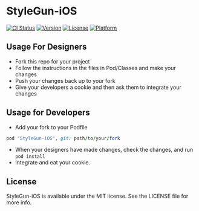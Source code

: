 # StyleGun-iOS

[![CI Status](http://img.shields.io/travis/Nick/StyleGun-iOS.svg?style=flat)](https://travis-ci.org/Nick/StyleGun-iOS)
[![Version](https://img.shields.io/cocoapods/v/StyleGun-iOS.svg?style=flat)](http://cocoapods.org/pods/StyleGun-iOS)
[![License](https://img.shields.io/cocoapods/l/StyleGun-iOS.svg?style=flat)](http://cocoapods.org/pods/StyleGun-iOS)
[![Platform](https://img.shields.io/cocoapods/p/StyleGun-iOS.svg?style=flat)](http://cocoapods.org/pods/StyleGun-iOS)

## Usage For Designers
- Fork this repo for your project
- Follow the instructions in the files in Pod/Classes and make your changes
- Push your changes back up to your fork
- Give your developers a cookie and then ask them to integrate your changes


## Usage for Developers
- Add your fork to your Podfile
```ruby
pod "StyleGun-iOS", git: path/to/your/fork
```

- When your designers have made changes, check the changes, and run `pod install`
- Integrate and eat your cookie.

## License

StyleGun-iOS is available under the MIT license. See the LICENSE file for more info.
